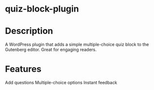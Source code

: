 # quiz-block-plugin

# Description
A WordPress plugin that adds a simple multiple-choice quiz block to the Gutenberg editor. Great for engaging readers.

# Features
Add questions
Multiple-choice options
Instant feedback



